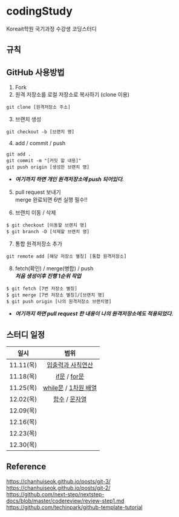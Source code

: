 # codingStudy
Koreait학원 국기과정 수강생 코딩스터디

## 규칙

## GitHub 사용방법
1. Fork 
2. 원격 저장소를 로컬 저장소로 복사하기 (clone 이용)
```
git clone [원격저장소 주소]
```
3. 브랜치 생성
```
git checkout -b [브랜치 명]
```
4. add / commit / push
```
git add .
git commit -m "[커밋 할 내용]"
git push origin [생성한 브랜치 명]
```
- **_여기까지 하면 개인 원격저장소에 push 되어있다._**
5. pull request 보내기<br>
merge 완료되면 6번 실행 필수!!

6. 브랜치 이동 / 삭제
```
$ git checkout [이동할 브랜치 명]
$ git branch -D [삭제할 브랜치 명]
```
7. 통합 원격저장소 추가
```
git remote add [해당 저장소 별칭] [통합 원격저장소]
```
8. fetch(확인) / merge(병합) / push <br>
**_처음 생성이후 진행 1순위 작업_**
```
$ git fetch [7번 저장소 별칭]
$ git merge [7번 저장소 별칭]/[브랜치 명]
$ git push origin [나의 원격저장소 브랜치명]
```
- **_여기까지 하면 pull request 한 내용이 나의 원격저장소에도 적용되었다._**


## 스터디 일정
일시|범위
:---:|:---:
11.11(목)|[입출력과 사칙연산](https://www.acmicpc.net/step/1)
11.18(목)|[if문](https://www.acmicpc.net/step/4) / [for문](https://www.acmicpc.net/step/3)
11.25(목)|[while문](https://www.acmicpc.net/step/2) / [1차원 배열](https://www.acmicpc.net/step/6)
12.02(목)|[함수](https://www.acmicpc.net/step/5) / [문자열](https://www.acmicpc.net/step/7)
12.09(목)|
12.16(목)|
12.23(목)|
12.30(목)|

## Reference
https://chanhuiseok.github.io/posts/git-3/<br>
https://chanhuiseok.github.io/posts/git-2/<br>
https://github.com/next-step/nextstep-docs/blob/master/codereview/review-step1.md<br>
https://github.com/techinpark/github-template-tutorial<br>
